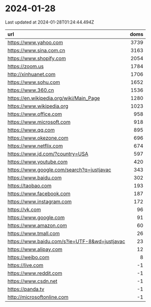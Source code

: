 # 2024-01-28

<!-- BEGIN -->
Last updated at 2024-01-28T01:24:44.494Z

url | doms
:- | -:
https://www.yahoo.com | 3739
https://www.sina.com.cn | 3163
https://www.shopify.com | 2054
https://zoom.us | 1784
http://xinhuanet.com | 1706
https://www.sohu.com | 1652
https://www.360.cn | 1536
https://en.wikipedia.org/wiki/Main_Page | 1280
https://www.wikipedia.org | 1023
https://www.office.com | 958
https://www.microsoft.com | 918
https://www.qq.com | 895
https://www.okezone.com | 696
https://www.netflix.com | 674
https://www.jd.com/?country=USA | 597
https://www.youtube.com | 420
https://www.google.com/search?q=justjavac | 343
https://www.baidu.com | 302
https://taobao.com | 193
https://www.facebook.com | 187
https://www.instagram.com | 172
https://vk.com | 96
https://www.google.com | 91
https://www.amazon.com | 60
https://www.tmall.com | 26
https://www.baidu.com/s?ie=UTF-8&wd=justjavac | 23
https://www.alipay.com | 12
https://weibo.com | 8
https://live.com | -1
https://www.reddit.com | -1
https://www.csdn.net | -1
https://panda.tv | -1
http://microsoftonline.com | -1
<!-- END -->
